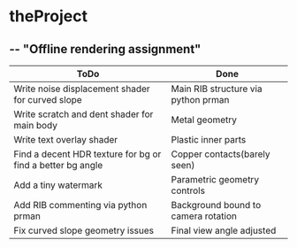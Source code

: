 # theProject
--
"Offline rendering assignment"
--
|ToDo|Done|
|----|----|
|Write noise displacement shader for curved slope|Main RIB structure via python prman|
|Write scratch and dent shader for main body|Metal geometry|
|Write text overlay shader|Plastic inner parts|
|Find a decent HDR texture for bg or find a better bg angle|Copper contacts(barely seen)|
|Add a tiny watermark|Parametric geometry controls|
|Add RIB commenting via python prman|Background bound to camera rotation|
|Fix curved slope geometry issues|Final view angle adjusted|
